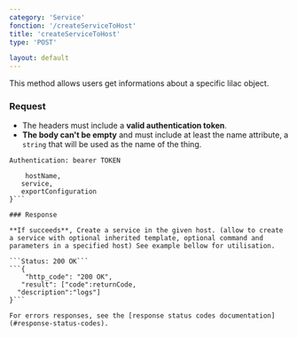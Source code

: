 ```yaml
---
category: 'Service'
fonction: '/createServiceToHost'
title: 'createServiceToHost'
type: 'POST'

layout: default
---
```


This method allows users get informations about a specific lilac object.

### Request

* The headers must include a **valid authentication token**.
* **The body can't be empty** and must include at least the name attribute, a `string` that will be used as the name of the thing.

```Authentication: bearer TOKEN```
```{
    hostName,
   service,
   exportConfiguration
}```

### Response

**If succeeds**, Create a service in the given host. (allow to create a service with optional inherited template, optional command and parameters in a specified host) See example bellow for utilisation.

```Status: 200 OK```
```{
    "http_code": "200 OK",
   "result": ["code":returnCode,
  "description":"logs"]
}```

For errors responses, see the [response status codes documentation](#response-status-codes).